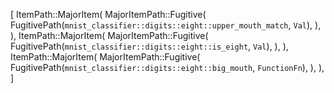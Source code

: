 [
    ItemPath::MajorItem(
        MajorItemPath::Fugitive(
            FugitivePath(`mnist_classifier::digits::eight::upper_mouth_match`, `Val`),
        ),
    ),
    ItemPath::MajorItem(
        MajorItemPath::Fugitive(
            FugitivePath(`mnist_classifier::digits::eight::is_eight`, `Val`),
        ),
    ),
    ItemPath::MajorItem(
        MajorItemPath::Fugitive(
            FugitivePath(`mnist_classifier::digits::eight::big_mouth`, `FunctionFn`),
        ),
    ),
]